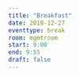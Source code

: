 ```yaml
---
title: "Breakfast"
date: 2018-12-27
eventtype: break
room: mgmtroom
start: 9:00
end: 9:55
draft: false
---
```

